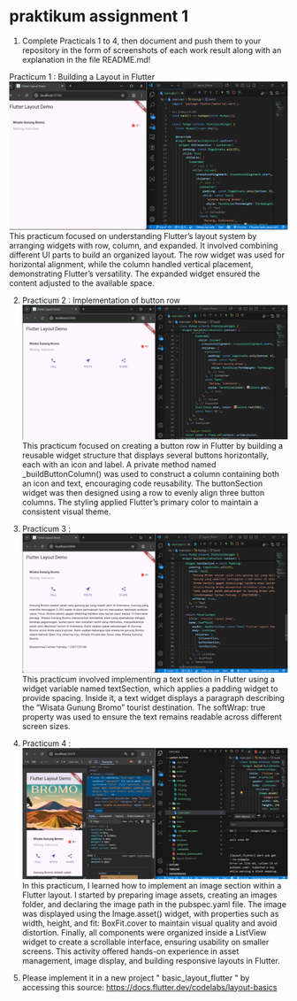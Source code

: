 # praktikum assignment 1

1. Complete Practicals 1 to 4, then document and push them to your repository in the form of screenshots of each work result along with an explanation in the file README.md!

Practicum 1 : Building a Layout in Flutter
![alt text](images/01.png)
This practicum focused on understanding Flutter’s layout system by arranging widgets with row, column, and expanded. It involved combining different UI parts to build an organized layout. The row widget was used for horizontal alignment, while the column handled vertical placement, demonstrating Flutter’s versatility. The expanded widget ensured the content adjusted to the available space.



2. Practicum 2 : Implementation of button row
![alt text](images/02.png)
This practicum focused on creating a button row in Flutter by building a reusable widget structure that displays several buttons horizontally, each with an icon and label. A private method named _buildButtonColumn() was used to construct a column containing both an icon and text, encouraging code reusability. The buttonSection widget was then designed using a row to evenly align three button columns. The styling applied Flutter’s primary color to maintain a consistent visual theme.

3. Practicum 3 :
![alt text](images/03.png)
This practicum involved implementing a text section in Flutter using a widget variable named textSection, which applies a padding widget to provide spacing. Inside it, a text widget displays a paragraph describing the “Wisata Gunung Bromo” tourist destination. The softWrap: true property was used to ensure the text remains readable across different screen sizes.

4. Practicum 4 :
![alt text](images/04.png)
In this practicum, I learned how to implement an image section within a Flutter layout. I started by preparing image assets, creating an images folder, and declaring the image path in the pubspec.yaml file. The image was displayed using the Image.asset() widget, with properties such as width, height, and fit: BoxFit.cover to maintain visual quality and avoid distortion. Finally, all components were organized inside a ListView widget to create a scrollable interface, ensuring usability on smaller screens. This activity offered hands-on experience in asset management, image display, and building responsive layouts in Flutter.


2. Please implement it in a new project " basic_layout_flutter " by accessing this source: https://docs.flutter.dev/codelabs/layout-basics